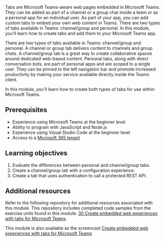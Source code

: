Tabs are Microsoft Teams-aware web pages embedded in Microsoft Teams. They can be added as part of a channel or a group chat inside a team or as a personal app for an individual user. As part of your app, you can add custom tabs to embed your own web content in Teams. There are two types of tabs available in Teams: channel/group and personal. In this module, you'll learn how to create tabs and add them to your Microsoft Teams app.

There are two types of tabs available in Teams: channel/group and personal. A channel or group tab delivers content to channels and group chats. A channel/group tab is a great way to create collaborative spaces around dedicated web-based content. Personal tabs, along with direct conversation bots, are part of personal apps and are scoped to a single user. They can be pinned to the left navigation bar and promote increased productivity by making your service available directly inside the Teams client.

In this module, you'll learn how to create both types of tabs for use within Microsoft Teams.

## Prerequisites

- Experience using Microsoft Teams at the beginner level
- Ability to program with JavaScript and Node.js
- Experience using Visual Studio Code at the beginner level
- Access to a [Microsoft 365 tenant](https://developer.microsoft.com/office/dev-program?ocid=MSlearn)

## Learning objectives

1. Evaluate the differences between personal and channel/group tabs.
1. Create a channel/group tab with a configuration experience.
1. Create a tab that uses authentication to call a protected REST API.

## Additional resources

Refer to the following repository for additional resources associated with this module. This repository includes completed code samples from the exercise units found in this module: [30 Create embedded web experiences with tabs for Microsoft Teams](https://github.com/officedev/TrainingContent/tree/master/Teams/30%20Create%20Embedded%20Web%20Experiences%20with%20Tabs%20for%20Microsoft%20Teams).

This module is also available as the screencast [Create embedded web experiences with tabs for Microsoft Teams](https://youtu.be/AQcdZYkFPCY)